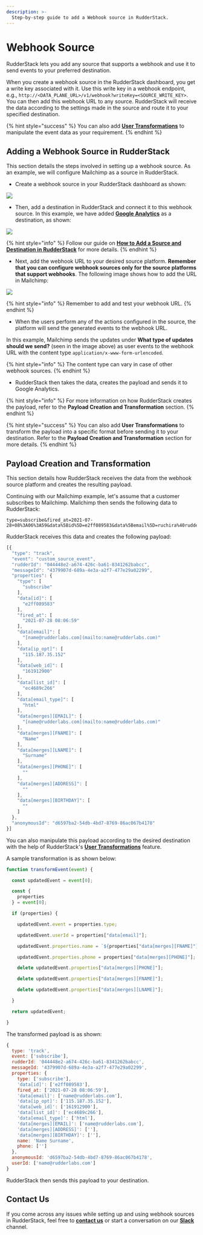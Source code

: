 ```yaml
---
description: >-
  Step-by-step guide to add a Webhook source in RudderStack.
---
```


# Webhook Source

RudderStack lets you add any source that supports a webhook and use it to send events to your preferred destination.

When you create a webhook source in the RudderStack dashboard, you get a write key associated with it. Use this write key in a webhook endpoint, e.g., `http://<DATA_PLANE_URL>/v1/webhook?writeKey=<SOURCE_WRITE_KEY>`. You can then add this webhook URL to any source. RudderStack will receive the data according to the settings made in the source and route it to your specified destination.

{% hint style="success" %}
You can also add [**User Transformations**](https://docs.rudderstack.com/adding-a-new-user-transformation-in-rudderstack) to manipulate the event data as your requirement.
{% endhint %}

## Adding a Webhook Source in RudderStack

This section details the steps involved in setting up a webhook source. As an example, we will configure Mailchimp as a source in RudderStack.

* Create a webhook source in your RudderStack dashboard as shown:

![](https://user-images.githubusercontent.com/59817155/127985229-cbafc185-f7ad-433c-a958-da508e5b962e.png)


* Then, add a destination in RudderStack and connect it to this webhook source. In this example, we have added [**Google Analytics**](https://docs.rudderstack.com/destinations/analytics/google-analytics-ga) as a destination, as shown:

![](https://user-images.githubusercontent.com/59817155/127983406-76fcf748-bd1b-4f18-9840-b19a71aaf601.png)


{% hint style="info" %}
Follow our guide on [**How to Add a Source and Destination in RudderStack**](https://docs.rudderstack.com/how-to-guides/adding-source-and-destination-rudderstack) for more details.
{% endhint %}

* Next, add the webhook URL to your desired source platform. **Remember that you can configure webhook sources only for the source platforms that support webhooks**. The following image shows how to add the URL in Mailchimp:

![](https://user-images.githubusercontent.com/59817155/127986131-3740dbfe-7d55-4328-abe1-63fb8ac70de2.png)

{% hint style="info" %}
Remember to add and test your webhook URL.
{% endhint %}

* When the users perform any of the actions configured in the source, the platform will send the generated events to the webhook URL. 

In this example, Mailchimp sends the updates under **What type of updates should we send?** (seen in the image above) as user events to the webhook URL with the content type `application/x-www-form-urlencoded`.

{% hint style="info" %}
The content type can vary in case of other webhook sources.
{% endhint %}

* RudderStack then takes the data, creates the payload and sends it to Google Analytics.

{% hint style="info" %}
For more information on how RudderStack creates the payload, refer to the **Payload Creation and Transformation** section.
{% endhint %}

{% hint style="success" %}
You can also add **User Transformations** to transform the payload into a specific format before sending it to your destination. Refer to the **Payload Creation and Transformation** section for more details.
{% endhint %}

## Payload Creation and Transformation

This section details how RudderStack receives the data from the webhook source platform and creates the resulting payload.

Continuing with our Mailchimp example, let's assume that a customer subscribes to Mailchimp. Mailchimp then sends the following data to RudderStack:

```
type=subscribe&fired_at=2021-07-28+08%3A06%3A59&data%5Bid%5D=e2ff089583&data%5Bemail%5D=ruchira%40rudderlabs.com&data%5Bemail_type%5D=html&data%5Bip_opt%5D=115.187.35.152&data%5Bweb_id%5D=161912900&data%5Bmerges%5D%5BEMAIL%5D=name%40rudderlabs.com&data%5Bmerges%5D%5BFNAME%5D=Name&data%5Bmerges%5D%5BLNAME%5D=Surname&data%5Bmerges%5D%5BADDRESS%5D=&data%5Bmerges%5D%5BPHONE%5D=&data%5Bmerges%5D%5BBIRTHDAY%5D=&data%5Blist_id%5D=ec4689c266
```

RudderStack receives this data and creates the following payload:

```JavaScript
[{
  "type": "track",
  "event": "custom_source_event",
  "rudderId": "044448e2-a674-426c-ba61-8341262babcc",
  "messageId": "4379907d-689a-4e3a-a2f7-477e29a02299",
  "properties": {
    "type": [
      "subscribe"
    ],
    "data[id]": [
      "e2ff089583"
    ],
    "fired_at": [
      "2021-07-28 08:06:59"
    ],
    "data[email]": [
      "[name@rudderlabs.com](mailto:name@rudderlabs.com)"
    ],
    "data[ip_opt]": [
      "115.187.35.152"
    ],
    "data[web_id]": [
      "161912900"
    ],
    "data[list_id]": [
      "ec4689c266"
    ],
    "data[email_type]": [
      "html"
    ],
    "data[merges][EMAIL]": [
      "[name@rudderlabs.com](mailto:name@rudderlabs.com)"
    ],
    "data[merges][FNAME]": [
      "Name"
    ],
    "data[merges][LNAME]": [
      "Surname"
    ],
    "data[merges][PHONE]": [
      ""
    ],
    "data[merges][ADDRESS]": [
      ""
    ],
    "data[merges][BIRTHDAY]": [
      ""
    ]
  },
  "anonymousId": "d6597ba2-54db-4bd7-8769-86ac067b4178"
}]
```
You can also manipulate this payload according to the desired destination with the help of RudderStack's [**User Transformations**](https://docs.rudderstack.com/adding-a-new-user-transformation-in-rudderstack) feature.

A sample transformation is as shown below:

```JavaScript
function transformEvent(event) {

  const updatedEvent = event[0];

  const {
    properties
  } = event[0];

  if (properties) {

    updatedEvent.event = properties.type;

    updatedEvent.userId = properties["data[email]"];

    updatedEvent.properties.name = `${properties["data[merges][FNAME]"]} ${properties["data[merges][LNAME]"]}`;

    updatedEvent.properties.phone = properties["data[merges][PHONE]"];

    delete updatedEvent.properties["data[merges][PHONE]"];

    delete updatedEvent.properties["data[merges][FNAME]"];

    delete updatedEvent.properties["data[merges][LNAME]"];

  }

  return updatedEvent;

}
```

The transformed payload is as shown:

```JavaScript
{
  type: 'track',
  event: ['subscribe'],
  rudderId: '044448e2-a674-426c-ba61-8341262babcc',
  messageId: '4379907d-689a-4e3a-a2f7-477e29a02299',
  properties: {
    type: ['subscribe'],
    'data[id]': ['e2ff089583'],
    fired_at: ['2021-07-28 08:06:59'],
    'data[email]': ['name@rudderlabs.com'],
    'data[ip_opt]': ['115.187.35.152'],
    'data[web_id]': ['161912900'],
    'data[list_id]': ['ec4689c266'],
    'data[email_type]': ['html'],
    'data[merges][EMAIL]': ['name@rudderlabs.com'],
    'data[merges][ADDRESS]': [''],
    'data[merges][BIRTHDAY]': [''],
    name: 'Name Surname',
    phone: ['']
  },
  anonymousId: 'd6597ba2-54db-4bd7-8769-86ac067b4178',
  userId: ['name@rudderlabs.com']
}
```

RudderStack then sends this payload to your destination.

## Contact Us

If you come across any issues while setting up and using webhook sources in RudderStack, feel free to [**contact us**](mailto:%20docs@rudderstack.com) or start a conversation on our [**Slack**](https://resources.rudderstack.com/join-rudderstack-slack) channel.
